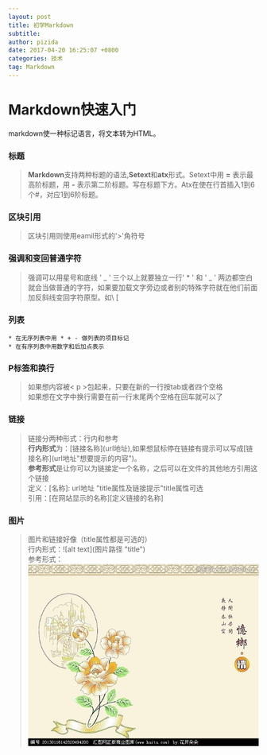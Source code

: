 ```yaml
---
layout: post
title: 初学Markdown
subtitle: 
author: pizida
date: 2017-04-20 16:25:07 +0800
categories: 技术
tag: Markdown
---
```

# Markdown快速入门
	
markdown使一种标记语言，将文本转为HTML。

### 标题

> **Markdown**支持两种标题的语法,**Setext**和**atx**形式。Setext中用 **=** 表示最高阶标题，用 **-** 表示第二阶标题。写在标题下方。Atx在使在行首插入1到6个#，对应1到6阶标题。 

### 区块引用
> 区块引用则使用eamil形式的'>'角符号

### 强调和变回普通字符
> 强调可以用星号和底线 ' _ ' 三个以上就要独立一行' * ' 和 ' _ ' 两边都空白就会当做普通的字符，如果要加载文字旁边或者别的特殊字符就在他们前面加反斜线变回字符原型。如\ [

### 列表
	* 在无序列表中用 * + - 做列表的项目标记
	* 在有序列表中用数字和后加点表示

### P标签和换行
> 如果想内容被< p >包起来，只要在新的一行按tab或者四个空格  
如果想在文字中换行需要在前一行末尾两个空格在回车就可以了

### 链接
> 链接分两种形式：行内和参考  
**行内形式**为：\[链接名称\]\(url地址\),如果想鼠标停在链接有提示可以写成\[链接名称\]\(url地址\"想要提示的内容")。  
**参考形式**是让你可以为链接定一个名称，之后可以在文件的其他地方引用这个链接  
定义：\[名称\]: url地址 "title属性及链接提示"title属性可选   
引用：\[在网站显示的名称\]\[定义链接的名称\]

### 图片
> 图片和链接好像（title属性都是可选的）  
行内形式：!\[alt text\]\(图片路径 "title")  
参考形式：![alt test](images/1.jpg)
